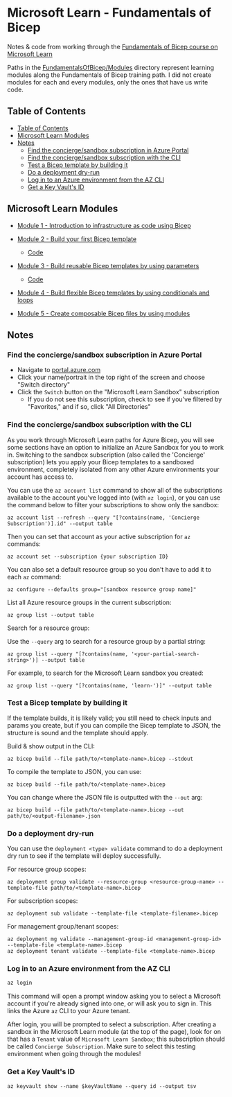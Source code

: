 # Microsoft Learn - Fundamentals of Bicep <!-- omit in toc -->

Notes & code from working through the [Fundamentals of Bicep course on Microsoft Learn](https://learn.microsoft.com/en-us/training/paths/fundamentals-bicep/)

Paths in the [FundamentalsOfBicep/Modules](./FundamentalsOfBicep/Modules) directory represent learning modules along the Fundamentals of Bicep training path. I did not create modules for each and every modules, only the ones that have us write code.

## Table of Contents

- [Table of Contents](#table-of-contents)
- [Microsoft Learn Modules](#microsoft-learn-modules)
- [Notes](#notes)
  - [Find the concierge/sandbox subscription in Azure Portal](#find-the-conciergesandbox-subscription-in-azure-portal)
  - [Find the concierge/sandbox subscription with the CLI](#find-the-conciergesandbox-subscription-with-the-cli)
  - [Test a Bicep template by building it](#test-a-bicep-template-by-building-it)
  - [Do a deployment dry-run](#do-a-deployment-dry-run)
  - [Log in to an Azure environment from the AZ CLI](#log-in-to-an-azure-environment-from-the-az-cli)
  - [Get a Key Vault's ID](#get-a-key-vaults-id)

## Microsoft Learn Modules

- [Module 1 - Introduction to infrastructure as code using Bicep](https://learn.microsoft.com/en-us/training/modules/introduction-to-infrastructure-as-code-using-bicep/)

- [Module 2 - Build your first Bicep template](https://learn.microsoft.com/en-us/training/modules/build-first-bicep-template/)
  - [Code](./FundamentalsOfBicep/Modules/Module2/)

- [Module 3 - Build reusable Bicep templates by using parameters](https://learn.microsoft.com/en-us/training/modules/build-reusable-bicep-templates-parameters/)
  - [Code](./FundamentalsOfBicep/Modules/Module3/)

- [Module 4 - Build flexible Bicep templates by using conditionals and loops](https://learn.microsoft.com/en-us/training/modules/build-flexible-bicep-templates-conditions-loops/)

- [Module 5 - Create composable Bicep files by using modules](https://learn.microsoft.com/en-us/training/modules/create-composable-bicep-files-using-modules/)

## Notes

### Find the concierge/sandbox subscription in Azure Portal

- Navigate to [portal.azure.com](https://portal.azure.com)
- Click your name/portrait in the top right of the screen and choose "Switch directory"
- Click the `Switch` button on the "Microsoft Learn Sandbox" subscription
  - If you do not see this subscription, check to see if you've filtered by "Favorites," and if so, click "All Directories"

### Find the concierge/sandbox subscription with the CLI

As you work through Microsoft Learn paths for Azure Bicep, you will see some sections have an option to initialize an Azure Sandbox for you to work in. Switching to the sandbox subscription (also called the 'Concierge' subscription) lets you apply your Bicep templates to a sandboxed environment, completely isolated from any other Azure environments your account has access to.

You can use the `az account list` command to show all of the subscriptions available to the account you've logged into (with `az login`), or you can use the command below to filter your subscriptions to show only the sandbox:

```shell
az account list --refresh --query "[?contains(name, 'Concierge Subscription')].id" --output table
```

Then you can set that account as your active subscription for `az` commands:

```shell
az account set --subscription {your subscription ID}
```

You can also set a default resource group so you don't have to add it to each `az` command:

```shell
az configure --defaults group="[sandbox resource group name]"
```

List all Azure resource groups in the current subscription:

```shell
az group list --output table
```

Search for a resource group:

Use the `--query` arg to search for a resource group by a partial string:

```shell
az group list --query "[?contains(name, '<your-partial-search-string>')] --output table
```

For example, to search for the Microsoft Learn sandbox you created:

```shell
az group list --query "[?contains(name, 'learn-')]" --output table
```

### Test a Bicep template by building it

If the template builds, it is likely valid; you still need to check inputs and params you create, but if you can compile the Bicep template to JSON, the structure is sound and the template should apply.

Build & show output in the CLI:

```shell
az bicep build --file path/to/<template-name>.bicep --stdout
```

To compile the template to JSON, you can use:

```shell
az bicep build --file path/to/<template-name>.bicep
```

You can change where the JSON file is outputted with the `--out` arg:

```shell
az bicep build --file path/to/<template-name>.bicep --out path/to/<output-filename>.json
```

### Do a deployment dry-run

You can use the `deployment <type> validate` command to do a deployment dry run to see if the template will deploy successfully.

For resource group scopes:

```shell
az deployment group validate --resource-group <resource-group-name> --template-file path/to/<template-name>.bicep
```

For subscription scopes:

```shell
az deployment sub validate --template-file <template-filename>.bicep
```

For management group/tenant scopes:

```shell
az deployment mg validate --management-group-id <management-group-id> --template-file <template-name>.bicep
az deployment tenant validate --template-file <template-name>.bicep
```


### Log in to an Azure environment from the AZ CLI

```powershell
az login
```

This command will open a prompt window asking you to select a Microsoft account if you're already signed into one, or will ask you to sign in. This links the Azure `az` CLI to your Azure tenant.

After login, you will be prompted to select a subscription. After creating a sandbox in the Microsoft Learn module (at the top of the page), look for on that has a `Tenant` value of `Microsoft Learn Sandbox`; this subscription should be called `Concierge Subscription`. Make sure to select this testing environment when going through the modules!

### Get a Key Vault's ID

```shell
az keyvault show --name $keyVaultName --query id --output tsv
```
